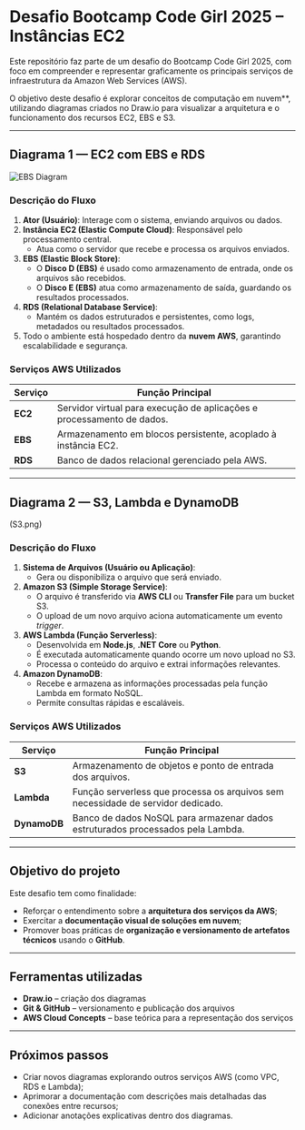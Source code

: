 #  Desafio Bootcamp Code Girl 2025 – Instâncias EC2

Este repositório faz parte de um desafio do Bootcamp Code Girl 2025, com foco em compreender e representar graficamente os principais serviços de infraestrutura da Amazon Web Services (AWS).  

O objetivo deste desafio é explorar conceitos de computação em nuvem**, utilizando diagramas criados no Draw.io para visualizar a arquitetura e o funcionamento dos recursos EC2, EBS e S3.  

---
## Diagrama 1 — EC2 com EBS e RDS

![EBS Diagram](EBS.png)

### Descrição do Fluxo

1. **Ator (Usuário)**: Interage com o sistema, enviando arquivos ou dados.
2. **Instância EC2 (Elastic Compute Cloud)**: Responsável pelo processamento central.  
   - Atua como o servidor que recebe e processa os arquivos enviados.
3. **EBS (Elastic Block Store)**:  
   - O **Disco D (EBS)** é usado como armazenamento de entrada, onde os arquivos são recebidos.
   - O **Disco E (EBS)** atua como armazenamento de saída, guardando os resultados processados.
4. **RDS (Relational Database Service)**:  
   - Mantém os dados estruturados e persistentes, como logs, metadados ou resultados processados.
5. Todo o ambiente está hospedado dentro da **nuvem AWS**, garantindo escalabilidade e segurança.

### Serviços AWS Utilizados

| Serviço | Função Principal |
|----------|------------------|
| **EC2** | Servidor virtual para execução de aplicações e processamento de dados. |
| **EBS** | Armazenamento em blocos persistente, acoplado à instância EC2. |
| **RDS** | Banco de dados relacional gerenciado pela AWS. |

---

## Diagrama 2 — S3, Lambda e DynamoDB

(S3.png)

### Descrição do Fluxo

1. **Sistema de Arquivos (Usuário ou Aplicação)**:  
   - Gera ou disponibiliza o arquivo que será enviado.
2. **Amazon S3 (Simple Storage Service)**:  
   - O arquivo é transferido via **AWS CLI** ou **Transfer File** para um bucket S3.
   - O upload de um novo arquivo aciona automaticamente um evento *trigger*.
3. **AWS Lambda (Função Serverless)**:  
   - Desenvolvida em **Node.js**, **.NET Core** ou **Python**.  
   - É executada automaticamente quando ocorre um novo upload no S3.
   - Processa o conteúdo do arquivo e extrai informações relevantes.
4. **Amazon DynamoDB**:  
   - Recebe e armazena as informações processadas pela função Lambda em formato NoSQL.
   - Permite consultas rápidas e escaláveis.

### Serviços AWS Utilizados

| Serviço | Função Principal |
|----------|------------------|
| **S3** | Armazenamento de objetos e ponto de entrada dos arquivos. |
| **Lambda** | Função serverless que processa os arquivos sem necessidade de servidor dedicado. |
| **DynamoDB** | Banco de dados NoSQL para armazenar dados estruturados processados pela Lambda. |

---


##  Objetivo do projeto

Este desafio tem como finalidade:  
- Reforçar o entendimento sobre a **arquitetura dos serviços da AWS**;  
- Exercitar a **documentação visual de soluções em nuvem**;  
- Promover boas práticas de **organização e versionamento de artefatos técnicos** usando o **GitHub**.  

---

## Ferramentas utilizadas

- **Draw.io** – criação dos diagramas  
- **Git & GitHub** – versionamento e publicação dos arquivos  
- **AWS Cloud Concepts** – base teórica para a representação dos serviços  

---

## Próximos passos

- Criar novos diagramas explorando outros serviços AWS (como VPC, RDS e Lambda);  
- Aprimorar a documentação com descrições mais detalhadas das conexões entre recursos;  
- Adicionar anotações explicativas dentro dos diagramas.  
